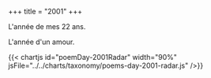 +++
title = "2001"
+++

L'année de mes 22 ans.

L'année d'un amour.

{{< chartjs id="poemDay-2001Radar" width="90%" jsFile="../../charts/taxonomy/poems-day-2001-radar.js" />}}